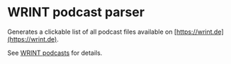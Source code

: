 # WRINT podcast parser

Generates a clickable list of all podcast files available on [https://wrint.de](https://wrint.de).

See [WRINT podcasts](https://wrint.de/category/podcast/) for details.


